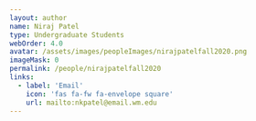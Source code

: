 ```yaml
---
layout: author
name: Niraj Patel
type: Undergraduate Students
webOrder: 4.0
avatar: /assets/images/peopleImages/nirajpatelfall2020.png
imageMask: 0
permalink: /people/nirajpatelfall2020
links:
  - label: 'Email'
    icon: 'fas fa-fw fa-envelope square'
    url: mailto:nkpatel@email.wm.edu
---
```

